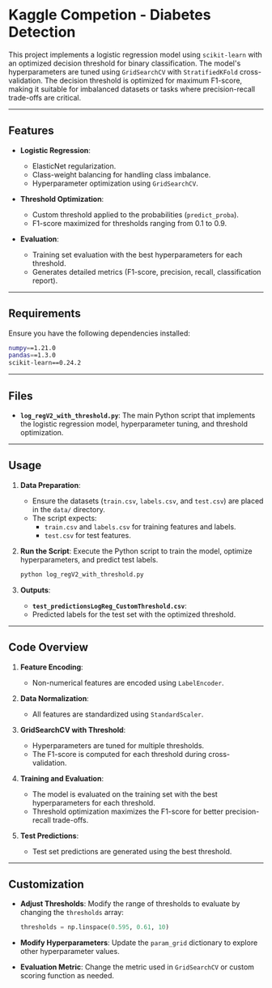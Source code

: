# Kaggle Competion - Diabetes Detection

This project implements a logistic regression model using `scikit-learn` with an optimized decision threshold for binary classification. The model's hyperparameters are tuned using `GridSearchCV` with `StratifiedKFold` cross-validation. The decision threshold is optimized for maximum F1-score, making it suitable for imbalanced datasets or tasks where precision-recall trade-offs are critical.

---

## Features

- **Logistic Regression**:
  - ElasticNet regularization.
  - Class-weight balancing for handling class imbalance.
  - Hyperparameter optimization using `GridSearchCV`.

- **Threshold Optimization**:
  - Custom threshold applied to the probabilities (`predict_proba`).
  - F1-score maximized for thresholds ranging from 0.1 to 0.9.

- **Evaluation**:
  - Training set evaluation with the best hyperparameters for each threshold.
  - Generates detailed metrics (F1-score, precision, recall, classification report).

---

## Requirements

Ensure you have the following dependencies installed:

```bash
numpy==1.21.0
pandas==1.3.0
scikit-learn==0.24.2
```

---

## Files

- **`log_regV2_with_threshold.py`**: The main Python script that implements the logistic regression model, hyperparameter tuning, and threshold optimization.

---

## Usage

1. **Data Preparation**:
   - Ensure the datasets (`train.csv`, `labels.csv`, and `test.csv`) are placed in the `data/` directory.
   - The script expects:
     - `train.csv` and `labels.csv` for training features and labels.
     - `test.csv` for test features.

2. **Run the Script**:
   Execute the Python script to train the model, optimize hyperparameters, and predict test labels.

   ```bash
   python log_regV2_with_threshold.py
   ```

3. **Outputs**:
     - **`test_predictionsLogReg_CustomThreshold.csv`**:
     - Predicted labels for the test set with the optimized threshold.

---

## Code Overview

1. **Feature Encoding**:
   - Non-numerical features are encoded using `LabelEncoder`.

2. **Data Normalization**:
   - All features are standardized using `StandardScaler`.

3. **GridSearchCV with Threshold**:
   - Hyperparameters are tuned for multiple thresholds.
   - The F1-score is computed for each threshold during cross-validation.

4. **Training and Evaluation**:
   - The model is evaluated on the training set with the best hyperparameters for each threshold.
   - Threshold optimization maximizes the F1-score for better precision-recall trade-offs.

5. **Test Predictions**:
   - Test set predictions are generated using the best threshold.

---

## Customization

- **Adjust Thresholds**:
  Modify the range of thresholds to evaluate by changing the `thresholds` array:

  ```python
  thresholds = np.linspace(0.595, 0.61, 10)
  ```

- **Modify Hyperparameters**:
  Update the `param_grid` dictionary to explore other hyperparameter values.

- **Evaluation Metric**:
  Change the metric used in `GridSearchCV` or custom scoring function as needed.

